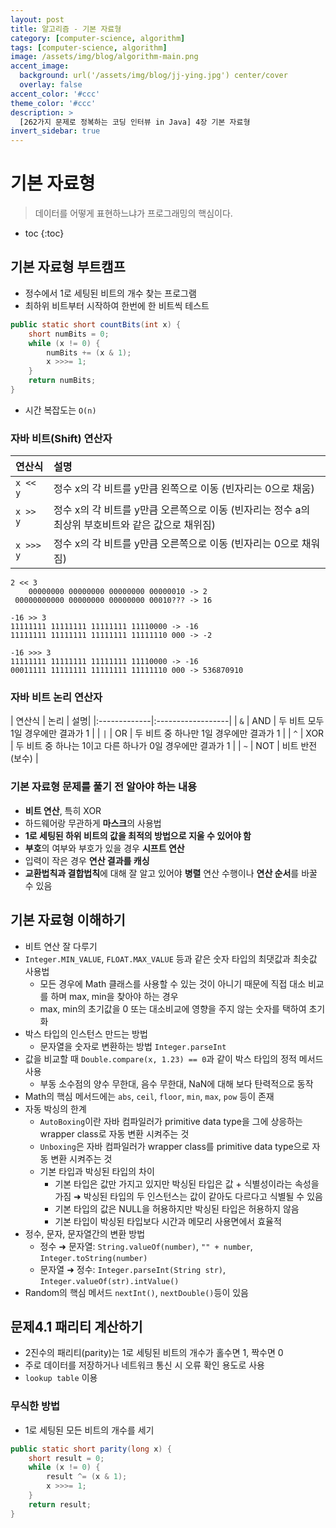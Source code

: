 ```yaml
---
layout: post
title: 알고리즘 - 기본 자료형
category: [computer-science, algorithm]
tags: [computer-science, algorithm]
image: /assets/img/blog/algorithm-main.png
accent_image: 
  background: url('/assets/img/blog/jj-ying.jpg') center/cover
  overlay: false
accent_color: '#ccc'
theme_color: '#ccc'
description: >
  [262가지 문제로 정복하는 코딩 인터뷰 in Java] 4장 기본 자료형
invert_sidebar: true
---
```


# 기본 자료형

> 데이터를 어떻게 표현하느냐가 프로그래밍의 핵심이다.

* toc
{:toc}

## 기본 자료형 부트캠프
- 정수에서 1로 세팅된 비트의 개수 찾는 프로그램
- 최하위 비트부터 시작하여 한번에 한 비트씩 테스트
~~~java
public static short countBits(int x) {
    short numBits = 0;
    while (x != 0) {
        numBits += (x & 1);
        x >>>= 1;
    }
    return numBits;
}
~~~
- 시간 복잡도는 `O(n)`

### 자바 비트(Shift) 연산자

| 연산식 | 설명 |
|:-------------|:------------------|
| `x << y` | 정수 x의 각 비트를 y만큼 왼쪽으로 이동 (빈자리는 0으로 채움) |
| `x >> y` | 정수 x의 각 비트를 y만큼 오른쪽으로 이동 (빈자리는 정수 a의 최상위 부호비트와 같은 값으로 채위짐) |
| `x >>> y` | 정수 x의 각 비트를 y만큼 오른쪽으로 이동 (빈자리는 0으로 채워짐) |

~~~
2 << 3
    00000000 00000000 00000000 00000010 -> 2
 00000000000 00000000 00000000 00010??? -> 16

-16 >> 3
11111111 11111111 11111111 11110000 -> -16
11111111 11111111 11111111 11111110 000 -> -2

-16 >>> 3
11111111 11111111 11111111 11110000 -> -16
00011111 11111111 11111111 11111110 000 -> 536870910
~~~

### 자바 비트 논리 연산자

| 연산식 | 논리 | 설명|
|:-------------|:------------------|
| `&` | AND | 두 비트 모두 1일 경우에만 결과가 1 |
| `|` | OR | 두 비트 중 하나만 1일 경우에만 결과가 1 |
| `^` | XOR | 두 비트 중 하나는 1이고 다른 하나가 0일 경우에만 결과가 1 |
| `~` | NOT | 비트 반전(보수) |

### 기본 자료형 문제를 풀기 전 알아야 하는 내용
- **비트 연산**, 특히 XOR
- 하드웨어랑 무관하게 **마스크**의 사용법
- **1로 세팅된 하위 비트의 값을 최적의 방법으로 지울 수 있어야 함**
- **부호**의 여부와 부호가 있을 경우 **시프트 연산**
- 입력이 작은 경우 **연산 결과를 캐싱**
- **교환법칙과 결합법칙**에 대해 잘 알고 있어야 **병렬** 연산 수행이나 **연산 순서**를 바꿀 수 있음

## 기본 자료형 이해하기
- 비트 연산 잘 다루기
- `Integer.MIN_VALUE`, `FLOAT.MAX_VALUE` 등과 같은 숫자 타입의 최댓값과 최솟값 사용법
  - 모든 경우에 Math 클래스를 사용할 수 있는 것이 아니기 때문에 직접 대소 비교를 하며 max, min을 찾아야 하는 경우
  - max, min의 초기값을 0 또는 대소비교에 영향을 주지 않는 숫자를 택하여 초기화
- 박스 타입의 인스턴스 만드는 방법
  - 문자열을 숫자로 변환하는 방법 `Integer.parseInt`
- 값을 비교할 때 `Double.compare(x, 1.23) == 0`과 같이 박스 타입의 정적 메서드 사용
  - 부동 소수점의 양수 무한대, 음수 무한대, NaN에 대해 보다 탄력적으로 동작
- Math의 핵심 메서드에는 `abs`, `ceil`, `floor`, `min`, `max`, `pow` 등이 존재
- 자동 박싱의 한계
  - `AutoBoxing`이란 자바 컴파일러가 primitive data type을 그에 상응하는 wrapper class로 자동 변환 시켜주는 것
  - `Unboxing`은 자바 컴파일러가 wrapper class를 primitive data type으로 자동 변환 시켜주는 것
  - 기본 타입과 박싱된 타입의 차이
    - 기본 타입은 값만 가지고 있지만 박싱된 타입은 값 + 식별성이라는 속성을 가짐 ➜ 박싱된 타입의 두 인스턴스는 값이 같아도 다르다고 식별될 수 있음
    - 기본 타입의 값은 NULL을 허용하지만 박싱된 타입은 허용하지 않음
    - 기본 타입이 박싱된 타입보다 시간과 메모리 사용면에서 효율적
- 정수, 문자, 문자열간의 변환 방법
  - 정수 ➜ 문자열: `String.valueOf(number)`, `"" + number`, `Integer.toString(number)`
  - 문자열 ➜ 정수: `Integer.parseInt(String str)`, `Integer.valueOf(str).intValue()`
- Random의 핵심 메서드 `nextInt()`, `nextDouble()`등이 있음

## 문제4.1 패리티 계산하기
- 2진수의 패리티(parity)는 1로 세팅된 비트의 개수가 홀수면 1, 짝수면 0
- 주로 데이터를 저장하거나 네트워크 통신 시 오류 확인 용도로 사용
- `lookup table` 이용

### 무식한 방법
- 1로 세팅된 모든 비트의 개수를 세기
~~~java
public static short parity(long x) {
    short result = 0;
    while (x != 0) {
        result ^= (x & 1);
        x >>>= 1;
    }
    return result;
}
~~~